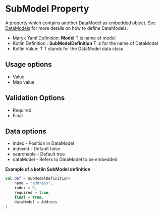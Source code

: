 # SubModel Property
A property which contains another DataModel as embedded object. See 
[DataModels](../datamodel.md) for more details on how to define DataModels.

- Maryk Yaml Definition: **Model<T>** T is name of model
- Kotlin Definition : **SubModelDefinition<T>** T is for the name of DataModel
- Kotlin Value: **T** T stands for the DataModel data class 

## Usage options
- Value
- Map value

## Validation Options
- Required
- Final

## Data options
- index - Position in DataModel 
- indexed - Default false
- searchable - Default true
- dataModel - Refers to DataModel to be embedded

**Example of a kotlin SubModel definition**
```kotlin
val def = SubModelDefinition(
    name = "address",
    index = 0,
    required = true,
    final = true,
    dataModel = Address
)
```
